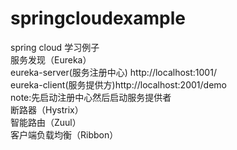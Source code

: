 # springcloudexample
spring cloud 学习例子<br>
服务发现（Eureka）<br>
    eureka-server(服务注册中心) http://localhost:1001/ <br>
    eureka-client(服务提供方)http://localhost:2001/demo <br>
    note:先启动注册中心然后启动服务提供者<br>
断路器（Hystrix）<br>
智能路由（Zuul）<br>
客户端负载均衡（Ribbon）<br>

